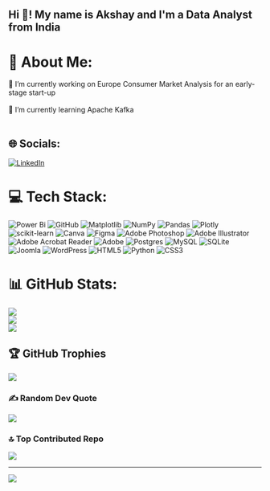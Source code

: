 <h2 align="left">Hi 👋! My name is Akshay and I'm a Data Analyst from India</h2>

###

# 💫 About Me:
🔭 I’m currently working on Europe Consumer Market Analysis for an early-stage start-up<br><br>🌱 I’m currently learning Apache Kafka<br><br>


## 🌐 Socials:
[![LinkedIn](https://img.shields.io/badge/LinkedIn-%230077B5.svg?logo=linkedin&logoColor=white)](https://www.linkedin.com/in/akshay-dahiya/) 

# 💻 Tech Stack:
![Power Bi](https://img.shields.io/badge/power_bi-F2C811?style=plastic&logo=powerbi&logoColor=black) ![GitHub](https://img.shields.io/badge/github-%23121011.svg?style=plastic&logo=github&logoColor=white) ![Matplotlib](https://img.shields.io/badge/Matplotlib-%23ffffff.svg?style=plastic&logo=Matplotlib&logoColor=black) ![NumPy](https://img.shields.io/badge/numpy-%23013243.svg?style=plastic&logo=numpy&logoColor=white) ![Pandas](https://img.shields.io/badge/pandas-%23150458.svg?style=plastic&logo=pandas&logoColor=white) ![Plotly](https://img.shields.io/badge/Plotly-%233F4F75.svg?style=plastic&logo=plotly&logoColor=white) ![scikit-learn](https://img.shields.io/badge/scikit--learn-%23F7931E.svg?style=plastic&logo=scikit-learn&logoColor=white) ![Canva](https://img.shields.io/badge/Canva-%2300C4CC.svg?style=plastic&logo=Canva&logoColor=white) ![Figma](https://img.shields.io/badge/figma-%23F24E1E.svg?style=plastic&logo=figma&logoColor=white) ![Adobe Photoshop](https://img.shields.io/badge/adobe%20photoshop-%2331A8FF.svg?style=plastic&logo=adobe%20photoshop&logoColor=white) ![Adobe Illustrator](https://img.shields.io/badge/adobe%20illustrator-%23FF9A00.svg?style=plastic&logo=adobe%20illustrator&logoColor=white) ![Adobe Acrobat Reader](https://img.shields.io/badge/Adobe%20Acrobat%20Reader-EC1C24.svg?style=plastic&logo=Adobe%20Acrobat%20Reader&logoColor=white) ![Adobe](https://img.shields.io/badge/adobe-%23FF0000.svg?style=plastic&logo=adobe&logoColor=white) ![Postgres](https://img.shields.io/badge/postgres-%23316192.svg?style=plastic&logo=postgresql&logoColor=white) ![MySQL](https://img.shields.io/badge/mysql-4479A1.svg?style=plastic&logo=mysql&logoColor=white) ![SQLite](https://img.shields.io/badge/sqlite-%2307405e.svg?style=plastic&logo=sqlite&logoColor=white) ![Joomla](https://img.shields.io/badge/joomla-%235091CD.svg?style=plastic&logo=joomla&logoColor=white) ![WordPress](https://img.shields.io/badge/WordPress-%23117AC9.svg?style=plastic&logo=WordPress&logoColor=white) ![HTML5](https://img.shields.io/badge/html5-%23E34F26.svg?style=plastic&logo=html5&logoColor=white) ![Python](https://img.shields.io/badge/python-3670A0?style=plastic&logo=python&logoColor=ffdd54) ![CSS3](https://img.shields.io/badge/css3-%231572B6.svg?style=plastic&logo=css3&logoColor=white)
# 📊 GitHub Stats:
![](https://github-readme-stats.vercel.app/api?username=dahiyaakshay&theme=dark&hide_border=false&include_all_commits=false&count_private=false)<br/>
![](https://github-readme-streak-stats.herokuapp.com/?user=dahiyaakshay&theme=dark&hide_border=false)<br/>
![](https://github-readme-stats.vercel.app/api/top-langs/?username=dahiyaakshay&theme=dark&hide_border=false&include_all_commits=false&count_private=false&layout=compact)

## 🏆 GitHub Trophies
![](https://github-profile-trophy.vercel.app/?username=dahiyaakshay&theme=radical&no-frame=true&no-bg=true&margin-w=4)

### ✍️ Random Dev Quote
![](https://quotes-github-readme.vercel.app/api?type=horizontal&theme=radical)

### 🔝 Top Contributed Repo
![](https://github-contributor-stats.vercel.app/api?username=dahiyaakshay&limit=5&theme=dark&combine_all_yearly_contributions=true)

---
[![](https://visitcount.itsvg.in/api?id=dahiyaakshay&icon=0&color=0)](https://visitcount.itsvg.in)

<!-- Proudly created with GPRM ( https://gprm.itsvg.in ) -->
